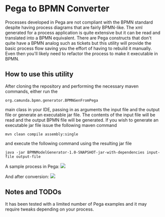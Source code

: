 # Pega to BPMN Converter
Processes developed in Pega are not compliant with the BPMN standard despite having process diagrams that are fairly BPMN-like. The xml generated for a process application is quite extensive but it can be read and translated into a BPMN equivalent. There are Pega constructs that don't quite have a BPMN analog such as tickets but this utility will provide the basic process flow saving you the effort of having to rebuild it manually. Even then you'll likely need to refactor the process to make it executable in BPMN.

## How to use this utility
After cloning the repository and performing the necessary maven commands, either run the

```org.camunda.bpmn.generator.BPMNGenFromPega```

main class in your IDE, passing in as arguments the input file and the output file or generate an executable jar file. The contents of the input file will be read and the output BPMN file will be generated. If you wish to generate an executable jar file issue the following maven command

```mvn clean compile assembly:single```

and execute the following command using the resulting jar file

```java -jar BPMNModelGenerator-1.0-SNAPSHOT-jar-with-dependencies input-file output-file```

A sample process in Pega:
![](./readme_images/samplePegaProcessDiagram.png)

And after conversion:
![](./readme_images/ConvertedProcessFromPega.png)

## Notes and TODOs
It has been tested with a limited number of Pega examples and it may require tweaks depending on your process.
